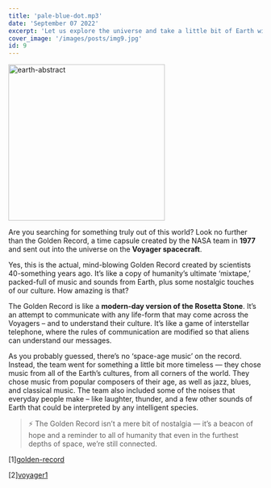 ```yaml
---
title: 'pale-blue-dot.mp3'
date: 'September 07 2022'
excerpt: 'Let us explore the universe and take a little bit of Earth with us.'
cover_image: '/images/posts/img9.jpg'
id: 9
---
```


<img src='/images/posts/img9.jpg' width='310' alt='earth-abstract' />

Are you searching for something truly out of this world? Look no further than the Golden Record, a time capsule created by the NASA team in **1977** and sent out into the universe on the **Voyager spacecraft**.

Yes, this is the actual, mind-blowing Golden Record created by scientists 40-something years ago. It’s like a copy of humanity’s ultimate ‘mixtape,’ packed-full of music and sounds from Earth, plus some nostalgic touches of our culture. How amazing is that?

The Golden Record is like a **modern-day version of the Rosetta Stone**. It’s an attempt to communicate with any life-form that may come across the Voyagers – and to understand their culture. It’s like a game of interstellar telephone, where the rules of communication are modified so that aliens can understand our messages.

As you probably guessed, there’s no ‘space-age music’ on the record. Instead, the team went for something a little bit more timeless — they chose music from all of the Earth’s cultures, from all corners of the world. They chose music from popular composers of their age, as well as jazz, blues, and classical music. The team also included some of the noises that everyday people make – like laughter, thunder, and a few other sounds of Earth that could be interpreted by any intelligent species.

> ⚡ The Golden Record isn’t a mere bit of nostalgia — it’s a beacon of hope and a reminder to all of humanity that even in the furthest depths of space, we’re still connected.

[1][golden-record](https://voyager.jpl.nasa.gov/golden-record/)

[2][voyager1](https://en.wikipedia.org/wiki/Voyager_1)

